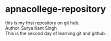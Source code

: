 # apnacollege-repository
this is my first repository on git hub.
<br>
Author_Surya Kant Singh
<br>This is the second day of learning git and github.<br>
